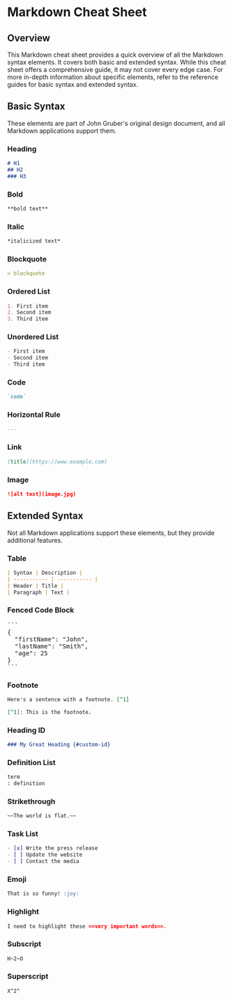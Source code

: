 # Markdown Cheat Sheet

## Overview

This Markdown cheat sheet provides a quick overview of all the Markdown syntax elements. It covers both basic and extended syntax. While this cheat sheet offers a comprehensive guide, it may not cover every edge case. For more in-depth information about specific elements, refer to the reference guides for basic syntax and extended syntax.

## Basic Syntax

These elements are part of John Gruber's original design document, and all Markdown applications support them.

### Heading
```markdown
# H1
## H2
### H3
```

### Bold
```markdown
**bold text**
```

### Italic
```markdown
*italicized text*
```

### Blockquote
```markdown
> blockquote
```

### Ordered List
```markdown
1. First item
2. Second item
3. Third item
```

### Unordered List
```markdown
- First item
- Second item
- Third item
```

### Code
```markdown
`code`
```

### Horizontal Rule
```markdown
---
```

### Link
```markdown
[title](https://www.example.com)
```

### Image
```markdown
![alt text](image.jpg)
```

## Extended Syntax

Not all Markdown applications support these elements, but they provide additional features.

### Table
```markdown
| Syntax | Description |
| ----------- | ----------- |
| Header | Title |
| Paragraph | Text |
```

### Fenced Code Block
<pre>
```
{
  "firstName": "John",
  "lastName": "Smith",
  "age": 25
}
```
</pre>

### Footnote
```markdown
Here's a sentence with a footnote. [^1]

[^1]: This is the footnote.
```

### Heading ID
```markdown
### My Great Heading {#custom-id}
```

### Definition List
```markdown
term
: definition
```

### Strikethrough
```markdown
~~The world is flat.~~
```

### Task List
```markdown
- [x] Write the press release
- [ ] Update the website
- [ ] Contact the media
```

### Emoji
```markdown
That is so funny! :joy:
```

### Highlight
```markdown
I need to highlight these ==very important words==.
```

### Subscript
```markdown
H~2~O
```

### Superscript
```markdown
X^2^
```

